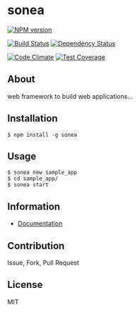 sonea
=====

[![NPM version](https://badge.fury.io/js/sonea.svg)](http://badge.fury.io/js/sonea)

[![Build Status](https://travis-ci.org/nivil/sonea.svg?branch=master)](https://travis-ci.org/nivil/sonea)
[![Dependency Status](https://gemnasium.com/nivil/sonea.svg)](https://gemnasium.com/nivil/sonea)

[![Code Climate](https://codeclimate.com/github/nivil/sonea.png)](https://codeclimate.com/github/nivil/sonea)
[![Test Coverage](https://codeclimate.com/github/nivil/sonea/badges/coverage.svg)](https://codeclimate.com/github/nivil/sonea)

## About

web framework to build web applications...

## Installation

```
$ npm install -g sonea
```

## Usage

```
$ sonea new sample_app
$ cd sample_app/
$ sonea start
```

## Information

* [Documentation](https://github.com/nivil/sonea/wiki)


## Contribution

Issue, Fork, Pull Request


## License

MIT